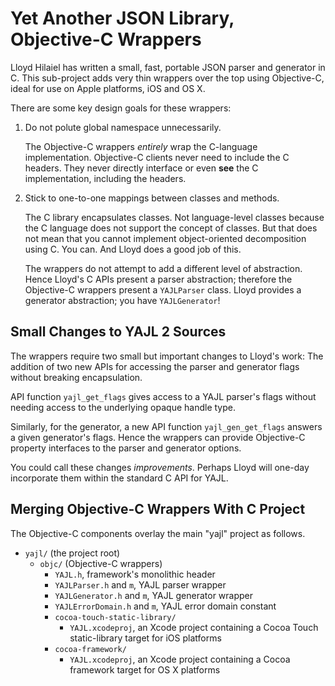 Yet Another JSON Library, Objective-C Wrappers
==============================================

Lloyd Hilaiel has written a small, fast, portable JSON parser and generator in C. This sub-project adds very thin wrappers over the top using Objective-C, ideal for use on Apple platforms, iOS and OS X.

There are some key design goals for these wrappers:

1. Do not polute global namespace unnecessarily.

	The Objective-C wrappers _entirely_ wrap the C-language implementation. Objective-C clients never need to include the C headers. They never directly interface or even __see__ the C implementation, including the headers.

2. Stick to one-to-one mappings between classes and methods.

	The C library encapsulates classes. Not language-level classes because the C language does not support the concept of classes. But that does not mean that you cannot implement object-oriented decomposition using C. You can. And Lloyd does a good job of this.

	The wrappers do not attempt to add a different level of abstraction. Hence Lloyd's C APIs present a parser abstraction; therefore the Objective-C wrappers present a `YAJLParser` class. Lloyd provides a generator abstraction; you have `YAJLGenerator`!

Small Changes to YAJL 2 Sources
-------------------------------

The wrappers require two small but important changes to Lloyd's work: The addition of two new APIs for accessing the parser and generator flags without breaking encapsulation.

API function `yajl_get_flags` gives access to a YAJL parser's flags without needing access to the underlying opaque handle type.

Similarly, for the generator, a new API function `yajl_gen_get_flags` answers a given generator's flags. Hence the wrappers can provide Objective-C property interfaces to the parser and generator options.

You could call these changes _improvements_. Perhaps Lloyd will one-day incorporate them within the standard C API for YAJL.

Merging Objective-C Wrappers With C Project
-------------------------------------------

The Objective-C components overlay the main "yajl" project as follows.

- `yajl/` (the project root)
	- `objc/` (Objective-C wrappers)
		- `YAJL.h`, framework's monolithic header
		- `YAJLParser.h` and `m`, YAJL parser wrapper
		- `YAJLGenerator.h` and `m`, YAJL generator wrapper
		- `YAJLErrorDomain.h` and `m`, YAJL error domain constant
		- `cocoa-touch-static-library/`
			- `YAJL.xcodeproj`, an Xcode project containing a Cocoa Touch static-library target for iOS platforms
		- `cocoa-framework/`
			- `YAJL.xcodeproj`, an Xcode project containing a Cocoa framework target for OS X platforms

